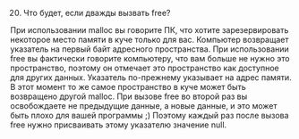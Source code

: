 20. Что будет, если дважды вызвать free?

При использовании malloc вы говорите ПК, что хотите зарезервировать некоторое место памяти в куче только для вас. Компьютер возвращает указатель на первый байт адресного пространства.
При использовании free вы фактически говорите компьютеру, что вам больше не нужно это пространство, поэтому он отмечает это пространство как доступное для других данных.
Указатель по-прежнему указывает на адрес памяти. 
В этот момент то же самое пространство в куче может быть возвращено другой malloc. При вызове free во второй раз вы освобождаете не предыдущие данные, а новые данные, и это может быть плохо для вашей программы ;)
Поэтому каждый раз после вызова free нужно присваивать этому указателю значение null.
